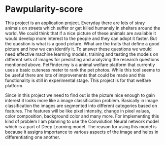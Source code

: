 # Pawpularity-score

This project is an application project. Everyday there are lots of stray animals
on streets which suffer or get killed humanely in shelters around the world. We
could think that if a nice picture of these animals are available it would develop
more interest to the people and they can adopt it faster. But the question is
what is a good picture. What are the traits that define a good picture and how
we can identify it. To answer these questions we would need effective machine
learning models, training and testing the models on different sets of images for
predicting and analyzing the research questions mentioned above. PetFinder.my
is a animal welfare platform that currently uses a basic cuteness meter to rank
the pet photos. While this tool seems to be useful there are lots of improvements
that could be made and this functionality is still in experimental stage. This
project is for that welfare platform.

Since in this project we need to find out is the picture nice enough to gain interest
it looks more like a image classification problem. Basically in image classification
the images are segmented into different categories based on features. The features
will be like pixel intensity, change in pixel values, color composition, background
color and many more. For implementing this kind of problem I am planning
to use the Convolution Neural network model which is a part of Deep Learning
model. The reason for using this model is because it assigns importance to various
aspects of the image and helps in differentiating one another.
